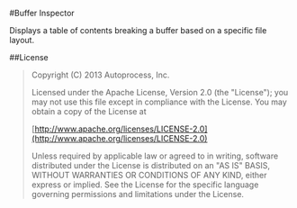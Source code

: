 #Buffer Inspector

Displays a table of contents breaking a buffer based on a specific file layout.

##License

>  Copyright (C) 2013 Autoprocess, Inc.
>
>  Licensed under the Apache License, Version 2.0 (the "License");
>  you may not use this file except in compliance with the License.
>  You may obtain a copy of the License at
>
>  [http://www.apache.org/licenses/LICENSE-2.0](http://www.apache.org/licenses/LICENSE-2.0)
>
>  Unless required by applicable law or agreed to in writing, software
>  distributed under the License is distributed on an "AS IS" BASIS,
>  WITHOUT WARRANTIES OR CONDITIONS OF ANY KIND, either express or implied.
>  See the License for the specific language governing permissions and
>  limitations under the License.